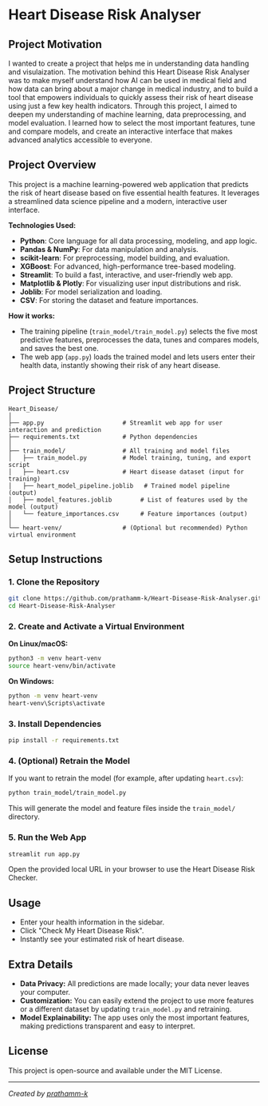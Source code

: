 # Heart Disease Risk Analyser

## Project Motivation
I wanted to create a project that helps me in understanding data handling and visulaization. The motivation behind this Heart Disease Risk Analyser was to make myself understand how AI can be used in medical field and how data can bring about a major change in medical industry, and to build a tool that empowers individuals to quickly assess their risk of heart disease using just a few key health indicators. Through this project, I aimed to deepen my understanding of machine learning, data preprocessing, and model evaluation. I learned how to select the most important features, tune and compare models, and create an interactive interface that makes advanced analytics accessible to everyone.

## Project Overview
This project is a machine learning-powered web application that predicts the risk of heart disease based on five essential health features. It leverages a streamlined data science pipeline and a modern, interactive user interface.

**Technologies Used:**
- **Python**: Core language for all data processing, modeling, and app logic.
- **Pandas & NumPy**: For data manipulation and analysis.
- **scikit-learn**: For preprocessing, model building, and evaluation.
- **XGBoost**: For advanced, high-performance tree-based modeling.
- **Streamlit**: To build a fast, interactive, and user-friendly web app.
- **Matplotlib & Plotly**: For visualizing user input distributions and risk.
- **Joblib**: For model serialization and loading.
- **CSV**: For storing the dataset and feature importances.

**How it works:**
- The training pipeline (`train_model/train_model.py`) selects the five most predictive features, preprocesses the data, tunes and compares models, and saves the best one.
- The web app (`app.py`) loads the trained model and lets users enter their health data, instantly showing their risk of any heart disease.

## Project Structure

```
Heart_Disease/
│
├── app.py                      # Streamlit web app for user interaction and prediction
├── requirements.txt            # Python dependencies
│
├── train_model/                # All training and model files
│   ├── train_model.py          # Model training, tuning, and export script
│   ├── heart.csv               # Heart disease dataset (input for training)
│   ├── heart_model_pipeline.joblib   # Trained model pipeline (output)
│   ├── model_features.joblib        # List of features used by the model (output)
│   └── feature_importances.csv      # Feature importances (output)
│
└── heart-venv/                 # (Optional but recommended) Python virtual environment
```

## Setup Instructions

### 1. Clone the Repository

```bash
git clone https://github.com/prathamm-k/Heart-Disease-Risk-Analyser.git
cd Heart-Disease-Risk-Analyser
```

### 2. Create and Activate a Virtual Environment

**On Linux/macOS:**
```bash
python3 -m venv heart-venv
source heart-venv/bin/activate
```

**On Windows:**
```bash
python -m venv heart-venv
heart-venv\Scripts\activate
```

### 3. Install Dependencies

```bash
pip install -r requirements.txt
```

### 4. (Optional) Retrain the Model

If you want to retrain the model (for example, after updating `heart.csv`):

```bash
python train_model/train_model.py
```

This will generate the model and feature files inside the `train_model/` directory.

### 5. Run the Web App

```bash
streamlit run app.py
```

Open the provided local URL in your browser to use the Heart Disease Risk Checker.

## Usage

- Enter your health information in the sidebar.
- Click "Check My Heart Disease Risk".
- Instantly see your estimated risk of heart disease.

## Extra Details

- **Data Privacy:** All predictions are made locally; your data never leaves your computer.
- **Customization:** You can easily extend the project to use more features or a different dataset by updating `train_model.py` and retraining.
- **Model Explainability:** The app uses only the most important features, making predictions transparent and easy to interpret.

## License

This project is open-source and available under the MIT License.

---

*Created by [prathamm-k](https://github.com/prathamm-k)* 